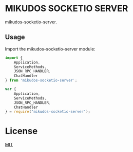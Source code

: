 # MIKUDOS SOCKETIO SERVER

mikudos-socketio-server.

## Usage

Import the mikudos-socketio-server module:

```ts
import {
    Application,
    ServiceMethods,
    JSON_RPC_HANDLER,
    ChatHandler
} from 'mikudos-socketio-server';
```

```js
var {
    Application,
    ServiceMethods,
    JSON_RPC_HANDLER,
    ChatHandler
} = require('mikudos-socketio-server');
```

# License

[MIT](LICENSE)
